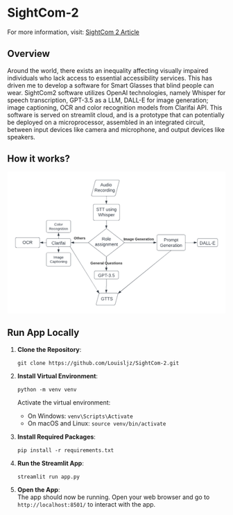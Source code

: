 # SightCom-2

For more information, visit: [SightCom 2 Article](https://lablab.ai/event/ai-challenge-with-gpt-3-5-codex-dall-e-and-whisper-api/louis/sightcom-2)

## Overview
Around the world, there exists an inequality affecting visually impaired individuals who lack access to essential accessibility services. This has driven me to develop a software for Smart Glasses that blind people can wear.
SightCom2 software utilizes OpenAI technologies, namely Whisper for speech transcription, GPT-3.5 as a LLM, DALL-E for image generation; image captioning, OCR and color recognition models from Clarifai API. 
This software is served on streamlit cloud, and is a prototype that can potentially be deployed on a microprocessor, assembled in an integrated circuit, between input devices like camera and microphone, and output devices like speakers. 

## How it works? 
![SightCom 2 Flowchart](https://github.com/Louisljz/SightCom-2/blob/main/SightCom%202%20FlowChart.png)

## Run App Locally
1. **Clone the Repository**:  
   ```
   git clone https://github.com/Louisljz/SightCom-2.git
   ```

2. **Install Virtual Environment**:  
   ```
   python -m venv venv
   ```
   Activate the virtual environment:
   - On Windows: `venv\Scripts\Activate`
   - On macOS and Linux: `source venv/bin/activate`

3. **Install Required Packages**:  
   ```
   pip install -r requirements.txt
   ```

4. **Run the Streamlit App**:  
   ```
   streamlit run app.py
   ```

5. **Open the App**:  
   The app should now be running. Open your web browser and go to `http://localhost:8501/` to interact with the app.
